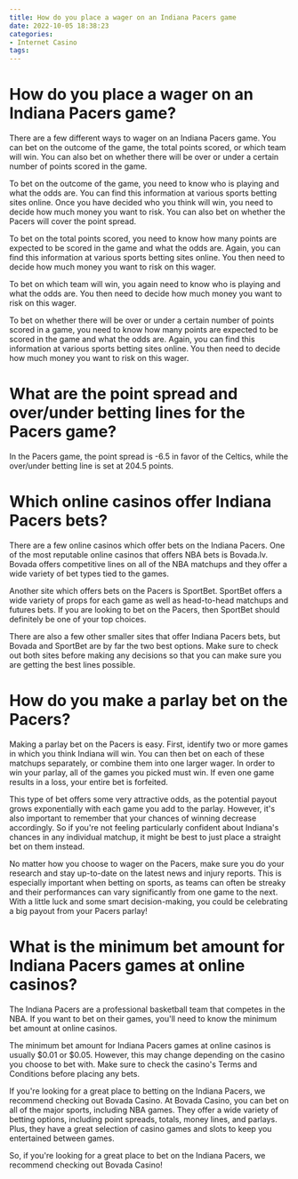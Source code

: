```yaml
---
title: How do you place a wager on an Indiana Pacers game
date: 2022-10-05 18:38:23
categories:
- Internet Casino
tags:
---
```



#  How do you place a wager on an Indiana Pacers game?

There are a few different ways to wager on an Indiana Pacers game. You can bet on the outcome of the game, the total points scored, or which team will win. You can also bet on whether there will be over or under a certain number of points scored in the game.

To bet on the outcome of the game, you need to know who is playing and what the odds are. You can find this information at various sports betting sites online. Once you have decided who you think will win, you need to decide how much money you want to risk. You can also bet on whether the Pacers will cover the point spread.

To bet on the total points scored, you need to know how many points are expected to be scored in the game and what the odds are. Again, you can find this information at various sports betting sites online. You then need to decide how much money you want to risk on this wager.

To bet on which team will win, you again need to know who is playing and what the odds are. You then need to decide how much money you want to risk on this wager.

To bet on whether there will be over or under a certain number of points scored in a game, you need to know how many points are expected to be scored in the game and what the odds are. Again, you can find this information at various sports betting sites online. You then need to decide how much money you want to risk on this wager.

#  What are the point spread and over/under betting lines for the Pacers game?

In the Pacers game, the point spread is -6.5 in favor of the Celtics, while the over/under betting line is set at 204.5 points.

#  Which online casinos offer Indiana Pacers bets?

There are a few online casinos which offer bets on the Indiana Pacers. One of the most reputable online casinos that offers NBA bets is Bovada.lv. Bovada offers competitive lines on all of the NBA matchups and they offer a wide variety of bet types tied to the games.

Another site which offers bets on the Pacers is SportBet. SportBet offers a wide variety of props for each game as well as head-to-head matchups and futures bets. If you are looking to bet on the Pacers, then SportBet should definitely be one of your top choices.

There are also a few other smaller sites that offer Indiana Pacers bets, but Bovada and SportBet are by far the two best options. Make sure to check out both sites before making any decisions so that you can make sure you are getting the best lines possible.

#  How do you make a parlay bet on the Pacers?

Making a parlay bet on the Pacers is easy. First, identify two or more games in which you think Indiana will win. You can then bet on each of these matchups separately, or combine them into one larger wager. In order to win your parlay, all of the games you picked must win. If even one game results in a loss, your entire bet is forfeited.

This type of bet offers some very attractive odds, as the potential payout grows exponentially with each game you add to the parlay. However, it's also important to remember that your chances of winning decrease accordingly. So if you're not feeling particularly confident about Indiana's chances in any individual matchup, it might be best to just place a straight bet on them instead.

No matter how you choose to wager on the Pacers, make sure you do your research and stay up-to-date on the latest news and injury reports. This is especially important when betting on sports, as teams can often be streaky and their performances can vary significantly from one game to the next. With a little luck and some smart decision-making, you could be celebrating a big payout from your Pacers parlay!

#  What is the minimum bet amount for Indiana Pacers games at online casinos?

The Indiana Pacers are a professional basketball team that competes in the NBA. If you want to bet on their games, you'll need to know the minimum bet amount at online casinos.

The minimum bet amount for Indiana Pacers games at online casinos is usually $0.01 or $0.05. However, this may change depending on the casino you choose to bet with. Make sure to check the casino's Terms and Conditions before placing any bets.

If you're looking for a great place to betting on the Indiana Pacers, we recommend checking out Bovada Casino. At Bovada Casino, you can bet on all of the major sports, including NBA games. They offer a wide variety of betting options, including point spreads, totals, money lines, and parlays. Plus, they have a great selection of casino games and slots to keep you entertained between games.

So, if you're looking for a great place to bet on the Indiana Pacers, we recommend checking out Bovada Casino!